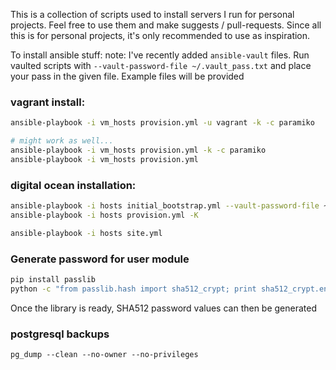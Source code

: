 This is a collection of scripts used to install servers I run for personal projects. Feel free to use them and make suggests / pull-requests. Since all this is for personal projects, it's only recommended to use as inspiration.

To install ansible stuff:
note: I've recently added `ansible-vault` files. Run vaulted scripts with `--vault-password-file ~/.vault_pass.txt` and place your pass in the given file. Example files will be provided

### vagrant install:

```bash
ansible-playbook -i vm_hosts provision.yml -u vagrant -k -c paramiko

# might work as well...
ansible-playbook -i vm_hosts provision.yml -k -c paramiko
ansible-playbook -i vm_hosts provision.yml
```

### digital ocean installation:

```bash
ansible-playbook -i hosts initial_bootstrap.yml --vault-password-file ~/.vault_pass
ansible-playbook -i hosts provision.yml -K

ansible-playbook -i hosts site.yml
```

### Generate password for user module

```bash
pip install passlib
python -c "from passlib.hash import sha512_crypt; print sha512_crypt.encrypt('<password>')"
```

Once the library is ready, SHA512 password values can then be generated

### postgresql backups
```
pg_dump --clean --no-owner --no-privileges
```
